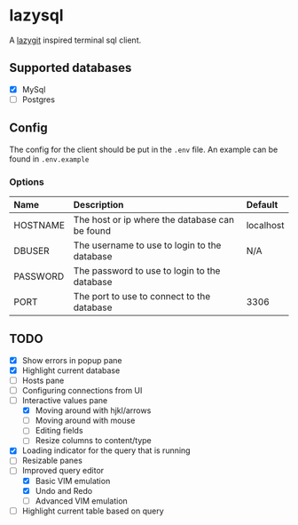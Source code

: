 # lazysql

A [lazygit](https://github.com/jesseduffield/lazygit) inspired terminal sql client.

## Supported databases

- [x] MySql
- [ ] Postgres

## Config

The config for the client should be put in the `.env` file.
An example can be found in `.env.example`

### Options

| Name | Description | Default |
| :--- | :---------- | :------ |
| HOSTNAME | The host or ip where the database can be found | localhost |
| DBUSER | The username to use to login to the database | N/A |
| PASSWORD | The password to use to login to the database |  |
| PORT | The port to use to connect to the database | 3306 |

## TODO

- [x] Show errors in popup pane
- [x] Highlight current database
- [ ] Hosts pane
- [ ] Configuring connections from UI
- [ ] Interactive values pane
    - [X] Moving around with hjkl/arrows
    - [ ] Moving around with mouse
    - [ ] Editing fields
    - [ ] Resize columns to content/type
- [x] Loading indicator for the query that is running
- [ ] Resizable panes
- [ ] Improved query editor
    - [x] Basic VIM emulation
    - [x] Undo and Redo
    - [ ] Advanced VIM emulation
- [ ] Highlight current table based on query
